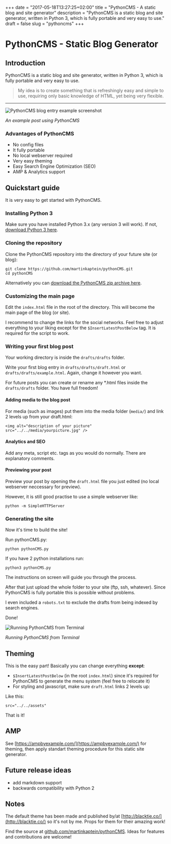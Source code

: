 +++
date = "2017-05-18T13:27:25+02:00"
title = "PythonCMS - A static blog and site generator"
description = "PythonCMS is a static blog and site generator, written in Python 3, which is fully portable and very easy to use."
draft = false
slug = "pythoncms"
+++



# PythonCMS - Static Blog Generator

## Introduction

PythonCMS is a static blog and site generator, written in Python 3, which is fully portable and very easy to use.

> My idea is to create something that is refreshingly easy and simple to use,
> requiring only basic knowledge of HTML, yet being very flexible.

***

![PythonCMS blog entry example screenshot](/images/pythoncms_in_action.jpg)

*An example post using PythonCMS*

### Advantages of PythonCMS

- No config files
- It fully portable
- No local webserver required
- Very easy theming
- Easy Search Engine Optimization (SEO)
- AMP & Analytics support

## Quickstart guide

It is very easy to get started with PythonCMS.

### Installing Python 3

Make sure you have installed Python 3.x (any version 3 will work).
If not, [download Python 3 here](https://www.python.org/downloads/).

### Cloning the repository

Clone the PythonCMS repository into the directory of your future site (or blog):

    git clone https://github.com/martinkaptein/pythonCMS.git
    cd pythonCMS
    
Alternatively you can [download the PythonCMS zip archive here](https://github.com/martinkaptein/pythonCMS/archive/master.zip).
    
### Customizing the main page

Edit the `index.html` file in the root of the directory. This will become the main page of the blog (or site).

I recommend to change the links for the social networks. Feel free to adjust everything to your liking except for the ` $InsertLatestPostBelow ` tag. It is required for the script to work.

### Writing your first blog post

Your working directory is inside the ` drafts/drafts ` folder.

Write your first blog entry in ` drafts/drafts/draft.html ` or ` drafts/drafts/example.html `. Again, change it however you want.

For future posts you can create or rename any *.html files inside the ` drafts/drafts ` folder. You have full freedom!

#### Adding media to the blog post

For media (such as images) put them into the media folder (` media/ `) and link 2 levels up from your draft.html:

    <img alt="description of your picture" src="../../media/yourpicture.jpg" />
    
#### Analytics and SEO

Add any meta, script etc. tags as you would do normally. There are explanatory comments.
    
#### Previewing your post

Preview your post by opening the `draft.html` file you just edited (no local webserver neccessary for preview).

However, it is still good practise to use a simple webserver like:

    python -m SimpleHTTPServer

### Generating the site

Now it's time to build the site!

Run pythonCMS.py:

    python pythonCMS.py
    
If you have 2 python installations run:

    python3 pythonCMS.py
    
The instructions on screen will guide you through the process.

After that just upload the whole folder to your site (ftp, ssh, whatever).
Since PythonCMS is fully portable this is possible without problems.

I even included a `robots.txt` to exclude the drafts from being indexed by search engines.

Done!

![Running PythonCMS from Terminal](/images/pythoncms_terminal.jpg)

*Running PythonCMS from Terminal*

## Theming

This is the easy part!
Basically you can change everything **except**:

- ` $InsertLatestPostBelow `  (in the root `index.html`) since it's required for PythonCMS to generate the menu system (feel free to relocate it)
- For styling and javascript, make sure `draft.html` links 2 levels up:

Like this:

    src="../../assets"
    
That is it!


## AMP

See [https://ampbyexample.com/](https://ampbyexample.com/) for theming, then apply standart theming procedure for this static site generator.

## Future release ideas

- add markdown support
- backwards compatibility with Python 2

## Notes

The default theme has been made and published by/at [http://blacktie.co/](http://blacktie.co/) so it's not by me.
Props for them for their amazing work!

Find the source at [github.com/martinkaptein/pythonCMS](https://github.com/martinkaptein/pythonCMS). Ideas for features and contributions are welcome!
